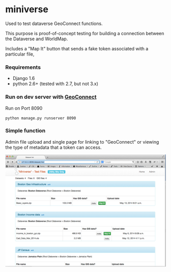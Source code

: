 # miniverse

Used to test dataverse GeoConnect functions.

This purpose is proof-of-concept testing for building a connection between the Dataverse and WorldMap.

Includes a "Map It" button that sends a fake token associated with a particular file,

### Requirements

* Django 1.6
* python 2.6+ (tested with 2.7, but not 3.x)

### Run on dev server with [GeoConnect](https://github.com/IQSS/geoconnect)

Run on Port 8090

	python manage.py runserver 8090
	
### Simple function

Admin file upload and single page for linking to "GeoConnect" or viewing the type of metadata that a token can access.
	
![Miniverse screenshot](miniverse/miniverse/static/images/miniverse_screenshot.png?raw=true "File Listing")
